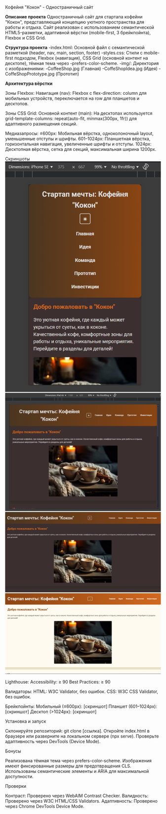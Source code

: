 Кофейня "Кокон" - Одностраничный сайт

**Описание проекта**
Одностраничный сайт для стартапа кофейни "Кокон", представляющий концепцию уютного пространства для работы и отдыха. Сайт реализован с использованием семантической HTML5-разметки, адаптивной вёрстки (mobile-first, 3 брейкпойнта), Flexbox и CSS Grid.

**Структура проекта**
-index.html: Основной файл с семантической разметкой (header, nav, main, section, footer)
-styles.css: Стили с mobile-first подходом, Flexbox (навигация), CSS Grid (основной контент на десктопе), тёмная тема через -prefers-color-scheme.
-img/: Директория с изображениями:
-CoffeeShop.jpg (Главная)
-CoffeShopIdea.jpg (Идея)
-CoffeShopPrototype.jpg (Прототип)

**Архитектура вёрстки**

Зоны Flexbox:
Навигация (nav): Flexbox с flex-direction: column для мобильных устройств, переключается на row для планшетов и десктопов.

Зоны CSS Grid:
Основной контент (main): На десктопах используется grid-template-columns: repeat(auto-fit, minmax(300px, 1fr)) для адаптивного размещения секций.

Медиазапросы:
≤600px: Мобильная вёрстка, одноколоночный layout, уменьшенные отступы и шрифты.
601–1024px: Планшетная вёрстка, горизонтальная навигация, увеличенные шрифты и отступы.
1024px: Десктопная вёрстка, сетка для секций, максимальная ширина 1200px.

Скриншоты
![alt text](./img/IphoneSE.png)
![alt text](./img/IpadAir.png)
![alt text](./img/PCDark.png)
![alt text](./img/PCLight.png)

Lighthouse:
Accessibility: ≥ 90
Best Practices: ≥ 90


Валидаторы:
HTML: W3C Validator, без ошибок.
CSS: W3C CSS Validator, без ошибок.


Брейкпойнты:
Мобильный (≤600px): [скриншот]
Планшет (601–1024px): [скриншот]
Десктоп (>1024px): [скриншот]



Установка и запуск

Склонируйте репозиторий: git clone [ссылка].
Откройте index.html в браузере или разверните на локальном сервере (npx serve).
Проверьте адаптивность через DevTools (Device Mode).

Бонусы

Реализована тёмная тема через prefers-color-scheme.
Изображения имеют фиксированные размеры для предотвращения CLS.
Использованы семантические элементы и ARIA для максимальной доступности.

Проверки

Контраст: Проверено через WebAIM Contrast Checker.
Валидность: Проверено через W3C HTML/CSS Validators.
Адаптивность: Проверено через Chrome DevTools Device Mode.
